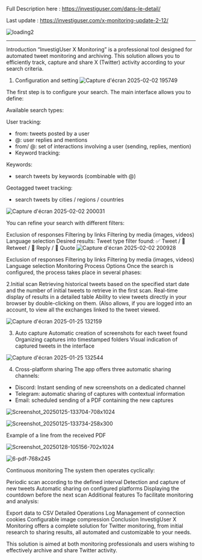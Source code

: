 Full Description here :  https://investiguser.com/dans-le-detail/

Last update : https://investiguser.com/x-monitoring-update-2-12/


![loading2](https://github.com/user-attachments/assets/dd0c1dfe-9515-4e90-be16-cdd260989105)

------
Introduction
“InvestigUser X Monitoring” is a professional tool designed for automated tweet monitoring and archiving. This solution allows you to efficiently track, capture and share X (Twitter) activity according to your search criteria.

1. Configuration and setting
![Capture d'écran 2025-02-02 195749](https://github.com/user-attachments/assets/3d8ba2b5-c23e-406a-b435-0fc72e0c0fb2)



The first step is to configure your search. The main interface allows you to define:

Available search types:

User tracking:
* from: tweets posted by a user
* @: user replies and mentions
* from/ @: set of interactions involving a user (sending, replies, mention)
* Keyword tracking:

Keywords: 
* search tweets by keywords (combinable with @)

Geotagged tweet tracking:
* search tweets by cities / regions / countries

![Capture d'écran 2025-02-02 200031](https://github.com/user-attachments/assets/ce96ce4e-70fa-4239-8e8d-aa282a5e3d8e)


You can refine your search with different filters:

Exclusion of responses
Filtering by links
Filtering by media (images, videos)
Language selection
Desired results: Tweet type filter found:
✅ Tweet / 🔄 Retweet / 🎯 Reply / 🎯 Quote
![Capture d'écran 2025-02-02 200928](https://github.com/user-attachments/assets/7efa9a7b-d7f2-41d3-a472-9f602b204b51)



Exclusion of responses
Filtering by links
Filtering by media (images, videos)
Language selection
Monitoring Process Options
Once the search is configured, the process takes place in several phases:

2.Initial scan
Retrieving historical tweets based on the specified start date and the number of initial tweets to retrieve in the first scan.
Real-time display of results in a detailed table
Ability to view tweets directly in your browser by double-clicking on them. (Also allows, if you are logged into an account, to view all the exchanges linked to the tweet viewed.

![Capture d'écran 2025-01-25 132159](https://github.com/user-attachments/assets/57ba789e-d2dc-4277-8fd2-c0433784fc0a)


3. Auto capture
Automatic creation of screenshots for each tweet found
Organizing captures into timestamped folders
Visual indication of captured tweets in the interface

![Capture d'écran 2025-01-25 132544](https://github.com/user-attachments/assets/5aec0735-8d28-4971-a4b9-47798e7dd9b4)



4. Cross-platform sharing The app offers three automatic sharing channels:
- Discord: Instant sending of new screenshots on a dedicated channel
- Telegram: automatic sharing of captures with contextual information
- Email: scheduled sending of a PDF containing the new captures

![Screenshot_20250125-133704-708x1024](https://github.com/user-attachments/assets/f897e7de-f835-4a45-b93b-ded045576324)

![Screenshot_20250125-133734-258x300](https://github.com/user-attachments/assets/7ff80b80-7bbd-4f06-abbd-fd3c821f04bc)




Example of a line from the received PDF

![Screenshot_20250128-105156-702x1024](https://github.com/user-attachments/assets/8c312500-73e5-4e88-a832-e2125568f938)

![6-pdf-768x245](https://github.com/user-attachments/assets/9112ce51-0abd-4048-80dc-1cd57d073627)


Continuous monitoring
The system then operates cyclically:

Periodic scan according to the defined interval
Detection and capture of new tweets
Automatic sharing on configured platforms
Displaying the countdown before the next scan
Additional features
To facilitate monitoring and analysis:

Export data to CSV
Detailed Operations Log
Management of connection cookies
Configurable image compression
Conclusion
InvestigUser X Monitoring offers a complete solution for Twitter monitoring, from initial research to sharing results, all automated and customizable to your needs.

This solution is aimed at both monitoring professionals and users wishing to effectively archive and share Twitter activity.
